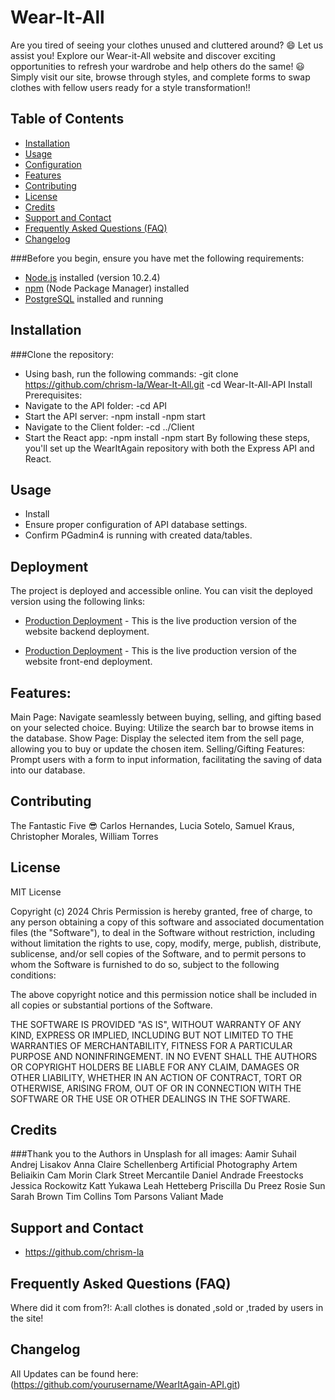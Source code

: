 # Wear-It-All

Are you tired of seeing your clothes unused and cluttered around? 😄 Let us assist you! Explore our Wear-it-All website and discover exciting opportunities to refresh your wardrobe and help others do the same! 😃 Simply visit our site, browse through styles, and complete forms to swap clothes with fellow users ready for a style transformation!!

## Table of Contents

- [Installation](#installation)
- [Usage](#usage)
- [Configuration](#configuration)
- [Features](#features)
- [Contributing](#contributing)
- [License](#license)
- [Credits](#credits)
- [Support and Contact](#support-and-contact)
- [Frequently Asked Questions (FAQ)](#frequently-asked-questions-faq)
- [Changelog](#changelog)

###Before you begin, ensure you have met the following requirements:

- [Node.js](https://nodejs.org/) installed (version 10.2.4)
- [npm](https://www.npmjs.com/) (Node Package Manager) installed
- [PostgreSQL](https://www.postgresql.org/) installed and running

## Installation

###Clone the repository:

- Using bash, run the following commands:
  -git clone https://github.com/chrism-la/Wear-It-All.git
  -cd Wear-It-All-API
  Install Prerequisites:
- Navigate to the API folder:
  -cd API
- Start the API server:
  -npm install
  -npm start
- Navigate to the Client folder:
  -cd ../Client
- Start the React app:
  -npm install
  -npm start
  By following these steps, you'll set up the WearItAgain repository with both the Express API and React.

## Usage

- Install
- Ensure proper configuration of API database settings.
- Confirm PGadmin4 is running with created data/tables.

## Deployment

The project is deployed and accessible online. You can visit the deployed version using the following links:

- [Production Deployment](https://wear-it-all-api.onrender.com) - This is the live production version of the       website backend deployment.

- [Production Deployment](https://wear-it-all.onrender.com) - This is the live production version of the           website front-end deployment.


## Features:

Main Page: Navigate seamlessly between buying, selling, and gifting based on your selected choice.
Buying: Utilize the search bar to browse items in the database.
Show Page: Display the selected item from the sell page, allowing you to buy or update the chosen item.
Selling/Gifting Features: Prompt users with a form to input information, facilitating the saving of data into our database.

## Contributing

The Fantastic Five :sunglasses:
Carlos Hernandes,
Lucia Sotelo,
Samuel Kraus,
Christopher Morales,
William Torres

## License

MIT License

Copyright (c) 2024 Chris
Permission is hereby granted, free of charge, to any person obtaining a copy
of this software and associated documentation files (the "Software"), to deal
in the Software without restriction, including without limitation the rights
to use, copy, modify, merge, publish, distribute, sublicense, and/or sell
copies of the Software, and to permit persons to whom the Software is
furnished to do so, subject to the following conditions:

The above copyright notice and this permission notice shall be included in all
copies or substantial portions of the Software.

THE SOFTWARE IS PROVIDED "AS IS", WITHOUT WARRANTY OF ANY KIND, EXPRESS OR
IMPLIED, INCLUDING BUT NOT LIMITED TO THE WARRANTIES OF MERCHANTABILITY,
FITNESS FOR A PARTICULAR PURPOSE AND NONINFRINGEMENT. IN NO EVENT SHALL THE
AUTHORS OR COPYRIGHT HOLDERS BE LIABLE FOR ANY CLAIM, DAMAGES OR OTHER
LIABILITY, WHETHER IN AN ACTION OF CONTRACT, TORT OR OTHERWISE, ARISING FROM,
OUT OF OR IN CONNECTION WITH THE SOFTWARE OR THE USE OR OTHER DEALINGS IN THE
SOFTWARE.

## Credits

###Thank you to the Authors in Unsplash for all images:
Aamir Suhail
Andrej Lisakov
Anna Claire Schellenberg
Artificial Photography
Artem Beliaikin
Cam Morin
Clark Street Mercantile
Daniel Andrade
Freestocks
Jessica Rockowitz
Katt Yukawa
Leah Hetteberg
Priscilla Du Preez
Rosie Sun
Sarah Brown
Tim Collins
Tom Parsons
Valiant Made

## Support and Contact

- https://github.com/chrism-la

## Frequently Asked Questions (FAQ)

Where did it com from?!: A:all clothes is donated ,sold or ,traded by users in the site!

## Changelog

All Updates can be found here:
(https://github.com/yourusername/WearItAgain-API.git)
